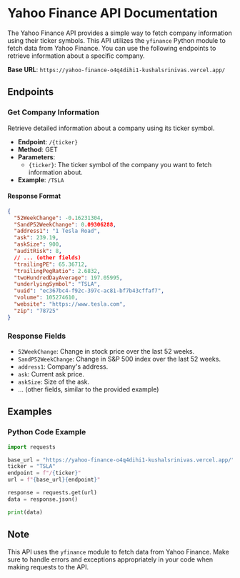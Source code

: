 

# Yahoo Finance API Documentation

The Yahoo Finance API provides a simple way to fetch company information using their ticker symbols. This API utilizes the `yfinance` Python module to fetch data from Yahoo Finance. You can use the following endpoints to retrieve information about a specific company.

**Base URL**: `https://yahoo-finance-o4q4dihi1-kushalsrinivas.vercel.app/`

## Endpoints

### Get Company Information

Retrieve detailed information about a company using its ticker symbol.

- **Endpoint**: `/{ticker}`
- **Method**: GET
- **Parameters**:
  - `{ticker}`: The ticker symbol of the company you want to fetch information about.
- **Example**: `/TSLA`

#### Response Format
```json
{
  "52WeekChange": -0.16231304,
  "SandP52WeekChange": 0.09306288,
  "address1": "1 Tesla Road",
  "ask": 239.19,
  "askSize": 900,
  "auditRisk": 8,
  // ... (other fields)
  "trailingPE": 65.36712,
  "trailingPegRatio": 2.6832,
  "twoHundredDayAverage": 197.05995,
  "underlyingSymbol": "TSLA",
  "uuid": "ec367bc4-f92c-397c-ac81-bf7b43cffaf7",
  "volume": 105274610,
  "website": "https://www.tesla.com",
  "zip": "78725"
}
```

### Response Fields
- `52WeekChange`: Change in stock price over the last 52 weeks.
- `SandP52WeekChange`: Change in S&P 500 index over the last 52 weeks.
- `address1`: Company's address.
- `ask`: Current ask price.
- `askSize`: Size of the ask.
- ... (other fields, similar to the provided example)

## Examples

### Python Code Example

```python
import requests

base_url = "https://yahoo-finance-o4q4dihi1-kushalsrinivas.vercel.app/"
ticker = "TSLA"
endpoint = f"/{ticker}"
url = f"{base_url}{endpoint}"

response = requests.get(url)
data = response.json()

print(data)
```

## Note
This API uses the `yfinance` module to fetch data from Yahoo Finance. Make sure to handle errors and exceptions appropriately in your code when making requests to the API.


